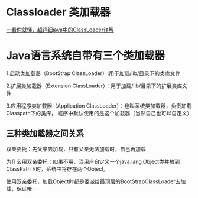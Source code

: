 # Classloader 类加载器

[一看你就懂，超详细java中的ClassLoader详解](http://blog.csdn.net/briblue/article/details/54973413)


# Java语言系统自带有三个类加载器

1.启动类加载器（BootStrap ClassLoader）:用于加载<JAVA HOME>/lib/目录下的类库文件

2.扩展类加载器（Extension ClassLoader）：用于加载<JAVA HOME>/lib/目录下的扩展类库文件

3.应用程序类加载器（Application ClassLoader）：也叫系统类加载器，负责加载Classpath下的类库，
  程序中默认使用的是这个加载器（当然自己也可以自定义）
  
## 三种类加载器之间关系

双亲委托：先父亲去加载，只有父亲无法加载时，自己再加载

为什么用双亲委托：如果不用，当用户自定义一个java.lang.Object类并放到ClassPath下时，系统中将存在两个Object,

使用双亲委托，加载Object时都是委派给最顶层的BootStrapClassLoader去加载，保证唯一